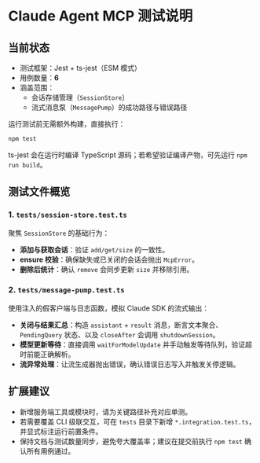 # Claude Agent MCP 测试说明

## 当前状态

- 测试框架：Jest + ts-jest（ESM 模式）
- 用例数量：**6**
- 涵盖范围：
  - 会话存储管理（`SessionStore`）
  - 流式消息泵（`MessagePump`）的成功路径与错误路径

运行测试前无需额外构建，直接执行：

```bash
npm test
```

ts-jest 会在运行时编译 TypeScript 源码；若希望验证编译产物，可先运行 `npm run build`。

## 测试文件概览

### 1. `tests/session-store.test.ts`

聚焦 `SessionStore` 的基础行为：

- **添加与获取会话**：验证 `add/get/size` 的一致性。
- **ensure 校验**：确保缺失或已关闭的会话会抛出 `McpError`。 
- **删除后统计**：确认 `remove` 会同步更新 `size` 并移除引用。

### 2. `tests/message-pump.test.ts`

使用注入的假客户端与日志函数，模拟 Claude SDK 的流式输出：

- **关闭与结果汇总**：构造 `assistant` + `result` 消息，断言文本聚合、`PendingQuery` 状态、以及 `closeAfter` 会调用 `shutdownSession`。
- **模型更新等待**：直接调用 `waitForModelUpdate` 并手动触发等待队列，验证超时前能正确解析。
- **流异常处理**：让流生成器抛出错误，确认错误日志写入并触发关停逻辑。

## 扩展建议

- 新增服务端工具或模块时，请为关键路径补充对应单测。
- 若需要覆盖 CLI 级联交互，可在 `tests` 目录下新增 `*.integration.test.ts`，并显式标注运行前置条件。
- 保持文档与测试数量同步，避免夸大覆盖率；建议在提交前执行 `npm test` 确认所有用例通过。
